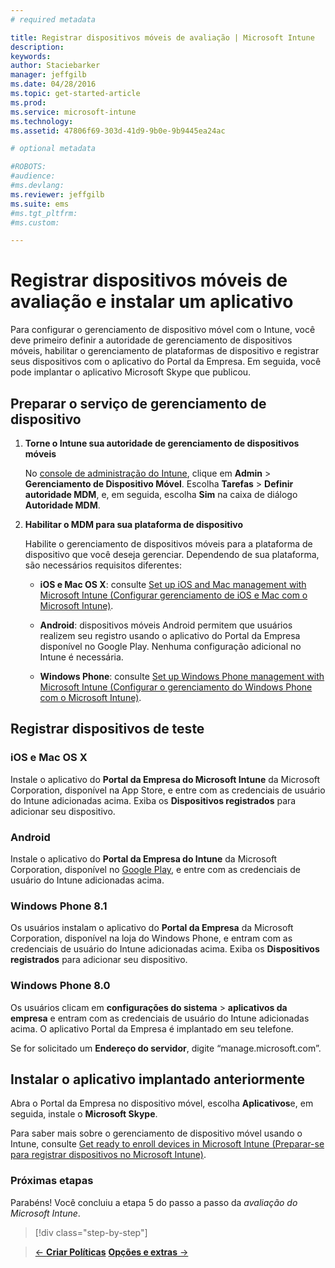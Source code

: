 ```yaml
---
# required metadata

title: Registrar dispositivos móveis de avaliação | Microsoft Intune
description:
keywords:
author: Staciebarker
manager: jeffgilb
ms.date: 04/28/2016
ms.topic: get-started-article
ms.prod:
ms.service: microsoft-intune
ms.technology:
ms.assetid: 47806f69-303d-41d9-9b0e-9b9445ea24ac

# optional metadata

#ROBOTS:
#audience:
#ms.devlang:
ms.reviewer: jeffgilb
ms.suite: ems
#ms.tgt_pltfrm:
#ms.custom:

---
```


# Registrar dispositivos móveis de avaliação e instalar um aplicativo
Para configurar o gerenciamento de dispositivo móvel com o Intune, você deve primeiro definir a autoridade de gerenciamento de dispositivos móveis, habilitar o gerenciamento de plataformas de dispositivo e registrar seus dispositivos com o aplicativo do Portal da Empresa. Em seguida, você pode implantar o aplicativo Microsoft Skype que publicou.

## Preparar o serviço de gerenciamento de dispositivo

1.  **Torne o Intune sua autoridade de gerenciamento de dispositivos móveis**

    No [console de administração do Intune](https://manage.microsoft.com/), clique em **Admin** &gt; **Gerenciamento de Dispositivo Móvel**. Escolha **Tarefas** > **Definir autoridade MDM**, e, em seguida, escolha **Sim** na caixa de diálogo **Autoridade MDM**.

2.  **Habilitar o MDM para sua plataforma de dispositivo**

    Habilite o gerenciamento de dispositivos móveis para a plataforma de dispositivo que você deseja gerenciar. Dependendo de sua plataforma, são necessários requisitos diferentes:

    -   **iOS e Mac OS X**: consulte [Set up iOS and Mac management with Microsoft Intune (Configurar gerenciamento de iOS e Mac com o Microsoft Intune)](/Intune/Deploy-Use/set-up-ios-and-mac-management-with-microsoft-intune).

    -   **Android**: dispositivos móveis Android permitem que usuários realizem seu registro usando o aplicativo do Portal da Empresa disponível no Google Play. Nenhuma configuração adicional no Intune é necessária.

    -   **Windows Phone**: consulte [Set up Windows Phone management with Microsoft Intune (Configurar o gerenciamento do Windows Phone com o Microsoft Intune)](/Intune/Deploy-Use/set-up-windows-phone-management-with-microsoft-intune).

## Registrar dispositivos de teste

### iOS e Mac OS X
Instale o aplicativo do **Portal da Empresa do Microsoft Intune** da Microsoft Corporation, disponível na App Store, e entre com as credenciais de usuário do Intune adicionadas acima. Exiba os **Dispositivos registrados** para adicionar seu dispositivo.

### Android
Instale o aplicativo do **Portal da Empresa do Intune** da Microsoft Corporation, disponível no [Google Play](http://go.microsoft.com/fwlink/p/?LinkId=386612), e entre com as credenciais de usuário do Intune adicionadas acima.

### Windows Phone 8.1
Os usuários instalam o aplicativo do **Portal da Empresa** da Microsoft Corporation, disponível na loja do Windows Phone, e entram com as credenciais de usuário do Intune adicionadas acima.  Exiba os **Dispositivos registrados** para adicionar seu dispositivo.

 ### Windows Phone 8.0
 Os usuários clicam em **configurações do sistema** &gt; **aplicativos da empresa** e entram com as credenciais de usuário do Intune adicionadas acima. O aplicativo Portal da Empresa é implantado em seu telefone.

Se for solicitado um **Endereço do servidor**, digite “manage.microsoft.com”.


## Instalar o aplicativo implantado anteriormente
Abra o Portal da Empresa no dispositivo móvel, escolha **Aplicativos**e, em seguida, instale o **Microsoft Skype**.

Para saber mais sobre o gerenciamento de dispositivo móvel usando o Intune, consulte [Get ready to enroll devices in Microsoft Intune (Preparar-se para registrar dispositivos no Microsoft Intune)](/Intune/deploy-use/get-ready-to-enroll-devices-in-microsoft-intune).

### Próximas etapas
Parabéns! Você concluiu a etapa 5 do passo a passo da *avaliação do Microsoft Intune*.

>[!div class="step-by-step"]

>[&larr; **Criar Políticas**](.\get-started-with-a-30-day-trial-of-microsoft-intune-step-4.md)     [**Opções e extras** &rarr;](.\get-started-with-a-30-day-trial-of-microsoft-intune-step-6.md)  


<!--HONumber=May16_HO1-->



